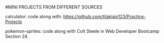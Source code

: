 #MINI PROJECTS FROM DIFFERENT SOURCES

calculator:
code along with: https://github.com/tilakjain123/Practice-Projects 

pokemon-sprites:
code along with Colt Steele in Web Developer Bootcamp Section 24
